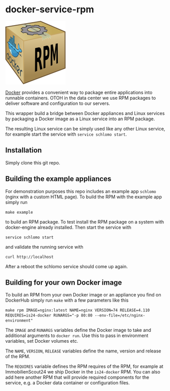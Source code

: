 # docker-service-rpm

![logo](https://raw.githubusercontent.com/ImmobilienScout24/docker-service-rpm/master/docker-service-rpm-logo.png)

[Docker](https://docker.io) provides a convenient way to package entire applications into runnable containers. OTOH in the data center we use RPM packages to deliver software and configuration to our servers.

This wrapper build a bridge between Docker appliances and Linux services by packaging a Docker image as a Linux service into an RPM package.

The resulting Linux service can be simply used like any other Linux service, for example start the service with `service schlomo start`.

## Installation

Simply clone this git repo.

## Building the example appliances

For demonstration purposes this repo includes an example app `schlomo` (nginx with a custom HTML page). To build the RPM with the example app simply run

```
make example
```

to build an RPM package. To test install the RPM package on a system with docker-engine already installed. Then start the service with

```
service schlomo start
```

and validate the running service with

```
curl http://localhost
```

After a reboot the schlomo service should come up again.

## Building for your own Docker image

To build an RPM from your own Docker image or an appliance you find on DockerHub simply run `make` with a few parameters like this

```
make rpm IMAGE=nginx:latest NAME=nginx VERSION=74 RELEASE=4.110 REQUIRES=is24-docker RUNARGS="-p 80:80 --env-file=/etc/nginx-environment"
```

The `IMAGE` and `RUNARGS` variables define the Docker image to take and additional arguments to `docker run`. Use this to pass in environment variables, set Docker volumes etc.

The `NAME`, `VERSION`, `RELEASE` variables define the name, version and release of the RPM.

The `REQUIRES` variable defines the RPM requires of the RPM, for example at ImmobilienScout24 we ship Docker in the `is24-docker` RPM. You can also add here another RPM that will provide required components for the service, e.g. a Docker data container or configuration files.
